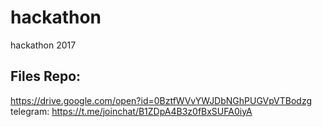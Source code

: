 # hackathon
hackathon 2017


## Files Repo: ##
https://drive.google.com/open?id=0BztfWVvYWJDbNGhPUGVpVTBodzg
telegram: https://t.me/joinchat/B1ZDpA4B3z0fBxSUFA0iyA
